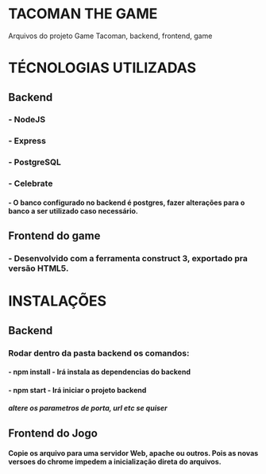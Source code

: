 # TACOMAN THE GAME
Arquivos do projeto Game Tacoman, backend, frontend, game

# TÉCNOLOGIAS UTILIZADAS
## Backend
### - NodeJS
### - Express
### - PostgreSQL
### - Celebrate
#### - O banco configurado no backend é postgres, fazer alterações para o banco a ser utilizado caso necessário.
## Frontend do game
### - Desenvolvido com a ferramenta construct 3, exportado pra versão HTML5.

# INSTALAÇÕES
## Backend
### Rodar dentro da pasta backend os comandos:  
#### - npm install - Irá instala as dependencias do backend
#### - npm start - Irá iniciar o projeto backend
##### altere os parametros de porta, url etc se quiser

## Frontend do Jogo
#### Copie os arquivo para uma servidor Web, apache ou outros. Pois as novas versoes do chrome impedem a inicialização direta do arquivos.


